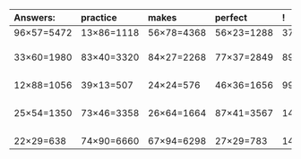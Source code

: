 | Answers: | practice | makes | perfect | ! |
| :--- | :--- | :--- | :--- | :--- |
| 96×57=5472 | 13×86=1118 | 56×78=4368 | 56×23=1288 | 37×73=2701 | 
|   |   |   |   |   | 
|   |   |   |   |   | 
|   |   |   |   |   | 
| 33×60=1980 | 83×40=3320 | 84×27=2268 | 77×37=2849 | 89×58=5162 | 
|   |   |   |   |   | 
|   |   |   |   |   | 
|   |   |   |   |   | 
|   |   |   |   |   | 
| 12×88=1056 | 39×13=507 | 24×24=576 | 46×36=1656 | 99×38=3762 | 
|   |   |   |   |   | 
|   |   |   |   |   | 
|   |   |   |   |   | 
|   |   |   |   |   | 
| 25×54=1350 | 73×46=3358 | 26×64=1664 | 87×41=3567 | 14×71=994 | 
|   |   |   |   |   | 
|   |   |   |   |   | 
|   |   |   |   |   | 
|   |   |   |   |   | 
| 22×29=638 | 74×90=6660 | 67×94=6298 | 27×29=783 | 14×65=910 | 
